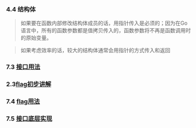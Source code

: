 ### 4.4 结构体

>如果要在函数内部修改结构体成员的话，用指针传入是必须的；因为在Go语言中，所有的函数参数都是值拷贝传入的，函数参数将不再是函数调用时的原始变量。

>如果考虑效率的话，较大的结构体通常会用指针的方式传入和返回
### 7.3 [接口用法](https://gopl-zh.github.io/ch7/ch7-03.html)
### 2.3[flag初步讲解](https://gopl-zh.github.io/ch2/ch2-03.html)
### 7.4 [flag用法](https://gopl-zh.github.io/ch7/ch7-04.html)
### 7.5 [接口底层实现](https://gopl-zh.github.io/ch7/ch7-05.html)
